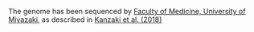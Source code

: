 [//]: # (Created by ./bin/manage_files.pl from ./species/Caenorhabditis_sp34/PRJDB5687/Caenorhabditis_sp34_PRJDB5687.assembly.html on Thu Jun 11 13:43:45 2020)
The genome has been sequenced by [Faculty of Medicine, University of Miyazaki](http://www.med.miyazaki-u.ac.jp/home/english/), as described in [ Kanzaki et al. (2018)](https://www.ncbi.nlm.nih.gov/pubmed/30097582)
